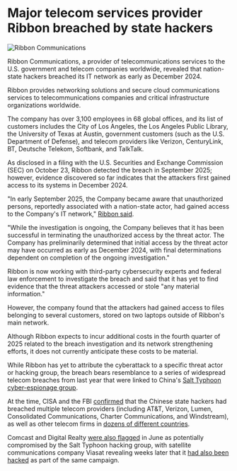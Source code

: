 # Major telecom services provider Ribbon breached by state hackers

![Ribbon Communications](https://www.bleepstatic.com/content/hl-images/2025/10/30/0_Ribbon.jpg)

Ribbon Communications, a provider of telecommunications services to the U.S. government and telecom companies worldwide, revealed that nation-state hackers breached its IT network as early as December 2024.

Ribbon provides networking solutions and secure cloud communications services to telecommunications companies and critical infrastructure organizations worldwide.

The company has over 3,100 employees in 68 global offices, and its list of customers includes the City of Los Angeles, the Los Angeles Public Library, the University of Texas at Austin, government customers (such as the U.S. Department of Defense), and telecom providers like Verizon, CenturyLink, BT, Deutsche Telekom, Softbank, and TalkTalk.

As disclosed in a filing with the U.S. Securities and Exchange Commission (SEC) on October 23, Ribbon detected the breach in September 2025; however, evidence discovered so far indicates that the attackers first gained access to its systems in December 2024.

"In early September 2025, the Company became aware that unauthorized persons, reportedly associated with a nation-state actor, had gained access to the Company's IT network," [Ribbon said](https://www.sec.gov/Archives/edgar/data/1708055/000170805525000035/rbbn-20250930x10q.htm#:~:text=Cybersecurity%20Incident%20Disclosure).

"While the investigation is ongoing, the Company believes that it has been successful in terminating the unauthorized access by the threat actor. The Company has preliminarily determined that initial access by the threat actor may have occurred as early as December 2024, with final determinations dependent on completion of the ongoing investigation."

Ribbon is now working with third-party cybersecurity experts and federal law enforcement to investigate the breach and said that it has yet to find evidence that the threat attackers accessed or stole "any material information."

However, the company found that the attackers had gained access to files belonging to several customers, stored on two laptops outside of Ribbon's main network.

Although Ribbon expects to incur additional costs in the fourth quarter of 2025 related to the breach investigation and its network strengthening efforts, it does not currently anticipate these costs to be material.

While Ribbon has yet to attribute the cyberattack to a specific threat actor or hacking group, the breach bears resemblance to a series of widespread telecom breaches from last year that were linked to China's [Salt Typhoon cyber-espionage group](https://www.bleepingcomputer.com/tag/salt-typhoon/).

At the time, CISA and the FBI [confirmed](https://www.bleepingcomputer.com/news/security/us-says-chinese-hackers-breached-multiple-telecom-providers/) that the Chinese state hackers had breached multiple telecom providers (including AT&T, Verizon, Lumen, Consolidated Communications, Charter Communications, and Windstream), as well as other telecom firms in [dozens of different countries](https://www.bleepingcomputer.com/news/security/white-house-salt-typhoon-hacked-telcos-in-dozens-of-countries/).

Comcast and Digital Realty [were also flagged](https://www.nextgov.com/cybersecurity/2025/06/us-agencies-assessed-chinese-telecom-hackers-likely-hit-data-center-and-residential-internet-providers/405920/) in June as potentially compromised by the Salt Typhoon hacking group, with satellite communications company Viasat revealing weeks later that it [had also been hacked](https://www.bleepingcomputer.com/news/security/telecom-giant-viasat-breached-by-chinas-salt-typhoon-hackers/) as part of the same campaign.